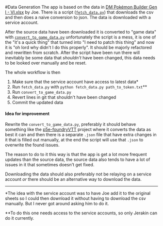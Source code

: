 #Data Generation
The app is based on the data in [DM Pokémon Builder Gen I - VI.xlsx](https://docs.google.com/spreadsheets/d/10kCrBWr2nlPcvnriN40-4mQpsg4uUCVbDHFJXEfdfYo/edit)
by Joe. There is a script ([`fetch_data.py`](https://github.com/Jerakin/Pokedex5E/blob/master/tools/scripts/collect_data/fetch_data.py))
that downloads the csv and then does a naive conversion to json. The data is downloaded with a service account.

After the source data have been downloaded it is converted to "game data" with [`convert_to_game_data.py`](https://github.com/Jerakin/Pokedex5E/blob/master/tools/scripts/collect_data/convert_to_game_data.py)
unfortunately the script is a mess, it is one of the "it's a quick thing" that turned into "I need to patch this thing"
and now it is "oh lord why didn't I do this properly". It should be majorly refactored and rewritten from scratch.
After the script have been run there will inevitably be some data that _shouldn't_ have been changed, this data needs to
be looked over manually and be reset.

The whole workflow is then

1. Make sure that the service account have access to latest data*
2. Run `fetch_data.py` with `python fetch_data.py path_to_token.txt`**
3. Run `convert_to_game_data.py`
4. Revert lines in git that shouldn't have been changed
5. Commit the updated data

#### Idea for improvement
Rewrite the `convert_to_game_data.py`, preferably it should behave something like the [p5e-foundryVTT](https://github.com/Jerakin/p5e-foundryVTT)
project where it converts the data as best it can and then there is a separate `.json` file that have extra changes
in it that is filled out manually, at the end the script will use that `.json` to overwrite the found issues.
  
The reason to do to it this way is that the app is get a lot more frequent updates than the source data, the source data
also tends to have a lot of issues in it that sometimes doesn't get fixed.  

Downloading the data should also preferably not be relaying on a service account _or_ there should be an alternative way
to download the data.

___

*The idea with the service account was to have Joe add it to the original sheets so I could then download it
without having to download the csv manually. But I never got around asking him to do it.
  
**To do this one needs access to the service accounts, so only Jerakin can do it currently.
